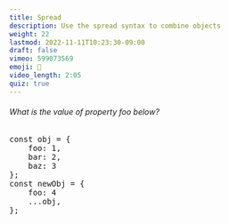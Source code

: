 ```yaml
---
title: Spread
description: Use the spread syntax to combine objects  
weight: 22
lastmod: 2022-11-11T10:23:30-09:00
draft: false
vimeo: 599073569
emoji: 👫
video_length: 2:05
quiz: true
---
```


<quiz-modal options="1:4:null" answer="1" prize="3">
  <h6>What is the value of property foo below?</h6>
<pre>
const obj = { 
    foo: 1, 
    bar: 2, 
    baz: 3 
};
const newObj = {
    foo: 4
    ...obj,
};
</pre>
</quiz-modal>